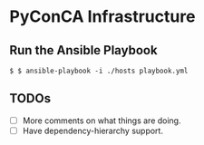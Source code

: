 # PyConCA Infrastructure

## Run the Ansible Playbook

```
$ $ ansible-playbook -i ./hosts playbook.yml
```

## TODOs

- [ ] More comments on what things are doing.
- [ ] Have dependency-hierarchy support.